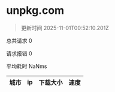 
  # unpkg.com

  > 更新时间 2025-11-01T00:52:10.201Z
  
  总共请求 0

  请求报错 0

  平均耗时 NaNms

|城市|ip|下载大小|速度|
|-----|----------|---|---|

  